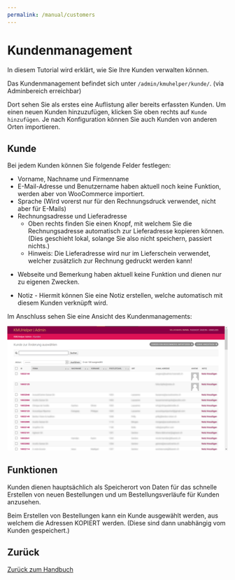 ```yaml
---
permalink: /manual/customers
---
```


# Kundenmanagement

In diesem Tutorial wird erklärt, wie Sie Ihre Kunden verwalten können.

Das Kundenmanagement befindet sich unter `/admin/kmuhelper/kunde/`. (via Adminbereich erreichbar)

Dort sehen Sie als erstes eine Auflistung aller bereits erfassten Kunden.
Um einen neuen Kunden hinzuzufügen, klicken Sie oben rechts auf `Kunde hinzufügen`. Je nach Konfiguration können Sie auch Kunden von anderen Orten importieren.

## Kunde

Bei jedem Kunden können Sie folgende Felder festlegen:

- Vorname, Nachname und Firmenname
- E-Mail-Adresse und Benutzername haben aktuell noch keine Funktion, werden aber von WooCommerce importiert.
- Sprache (Wird vorerst nur für den Rechnungsdruck verwendet, nicht aber für E-Mails)
- Rechnungsadresse und Lieferadresse
  - Oben rechts finden Sie einen Knopf, mit welchem Sie die Rechnungsadresse automatisch zur Lieferadresse kopieren können. (Dies geschieht lokal,    solange Sie also nicht speichern, passiert nichts.)
  - Hinweis: Die Lieferadresse wird nur im Lieferschein verwendet, welcher zusätzlich zur Rechnung gedruckt werden kann!

<!-- List seperator -->

- Webseite und Bemerkung haben aktuell keine Funktion und dienen nur zu eigenen Zwecken.

- Notiz - Hiermit können Sie eine Notiz erstellen, welche automatisch mit diesem Kunden verknüpft wird.

Im Anschluss sehen Sie eine Ansicht des Kundenmanagements:

![KMUHelper Admin - Kunde](../assets/images/screenshots/admin_kunde.png)

## Funktionen

Kunden dienen hauptsächlich als Speicherort von Daten für das schnelle Erstellen von neuen Bestellungen und um Bestellungsverläufe für Kunden anzusehen.

Beim Erstellen von Bestellungen kann ein Kunde ausgewählt werden, aus welchem die Adressen KOPIERT werden. (Diese sind dann unabhängig vom Kunden gespeichert.)

## Zurück

[Zurück zum Handbuch](./README.md)
